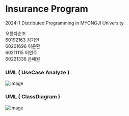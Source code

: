 # Insurance Program
2024-1 Distributed Programming in MYONGJI University

오름차순조
<br>
60192163 김기연
<br>
60201696 이윤환
<br>
60211115 이연주
<br>
60221336 은예원


### UML ( UseCase Analyze )
![image](https://github.com/buaii/Insurance2024_AscendingTeam/assets/129252044/22d648ee-ff19-4047-a961-e62179a0fa68)


### UML ( ClassDiagram )
![image](https://github.com/buaii/Insurance2024_AscendingTeam/assets/129252044/d110a4a1-5540-4dc0-ae36-899891224884)
